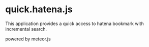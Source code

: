 quick.hatena.js
===============

This application provides a quick access to hatena bookmark
with incremental search.

powered by meteor.js

